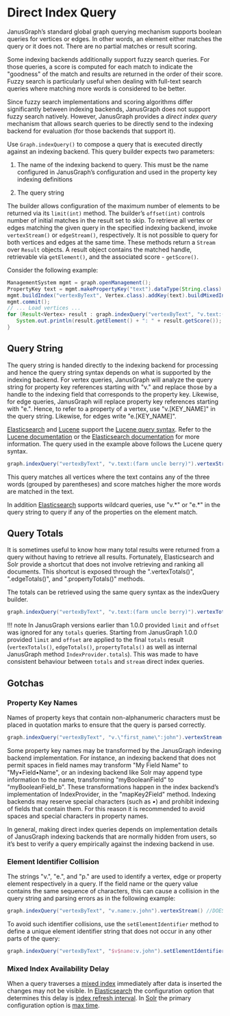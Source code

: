 # Direct Index Query

JanusGraph’s standard global graph querying mechanism supports boolean
queries for vertices or edges. In other words, an element either matches
the query or it does not. There are no partial matches or result
scoring.

Some indexing backends additionally support fuzzy search queries. For
those queries, a score is computed for each match to indicate the
"goodness" of the match and results are returned in the order of their
score. Fuzzy search is particularly useful when dealing with full-text
search queries where matching more words is considered to be better.

Since fuzzy search implementations and scoring algorithms differ
significantly between indexing backends, JanusGraph does not support
fuzzy search natively. However, JanusGraph provides a *direct index
query* mechanism that allows search queries to be directly send to the
indexing backend for evaluation (for those backends that support it).

Use `Graph.indexQuery()` to compose a query that is executed directly
against an indexing backend. This query builder expects two parameters:

1.  The name of the indexing backend to query. This must be the name
    configured in JanusGraph’s configuration and used in the property
    key indexing definitions

2.  The query string

The builder allows configuration of the maximum number of elements to be
returned via its `limit(int)` method. The builder’s `offset(int)`
controls number of initial matches in the result set to skip. To
retrieve all vertex or edges matching the given query in the specified
indexing backend, invoke `vertexStream()` or `edgeStream()`, respectively. It is
not possible to query for both vertices and edges at the same time.
These methods return a `Stream` over `Result` objects. A result
object contains the matched handle, retrievable via `getElement()`, and
the associated score - `getScore()`.

Consider the following example:
```java
ManagementSystem mgmt = graph.openManagement();
PropertyKey text = mgmt.makePropertyKey("text").dataType(String.class).make();
mgmt.buildIndex("vertexByText", Vertex.class).addKey(text).buildMixedIndex("search");
mgmt.commit();
// ... Load vertices ...
for (Result<Vertex> result : graph.indexQuery("vertexByText", "v.text:(farm uncle berry)").vertexStream()) {
   System.out.println(result.getElement() + ": " + result.getScore());
}
```

## Query String

The query string is handed directly to the indexing backend for
processing and hence the query string syntax depends on what is
supported by the indexing backend. For vertex queries, JanusGraph will
analyze the query string for property key references starting with "v."
and replace those by a handle to the indexing field that corresponds to
the property key. Likewise, for edge queries, JanusGraph will replace
property key references starting with "e.". Hence, to refer to a
property of a vertex, use "v.\[KEY\_NAME\]" in the query string.
Likewise, for edges write "e.\[KEY\_NAME\]".

[Elasticsearch](elasticsearch.md) and [Lucene](lucene.md) support the
[Lucene query syntax](http://lucene.apache.org/core/4_10_4/queryparser/org/apache/lucene/queryparser/classic/package-summary.html).
Refer to the [Lucene documentation](http://lucene.apache.org/core/4_1_0/queryparser/org/apache/lucene/queryparser/classic/package-summary.html)
or the [Elasticsearch documentation](http://www.elasticsearch.org/guide/en/elasticsearch/reference/current/query-dsl-query-string-query.html)
for more information. The query used in the example above follows the
Lucene query syntax.
```groovy
graph.indexQuery("vertexByText", "v.text:(farm uncle berry)").vertexStream()
```

This query matches all vertices where the text contains any of the three
words (grouped by parentheses) and score matches higher the more words
are matched in the text.

In addition [Elasticsearch](elasticsearch.md) supports wildcard queries,
use "v.\*" or "e.\*" in the query string to query if any of the
properties on the element match.

## Query Totals

It is sometimes useful to know how many total results were returned from
a query without having to retrieve all results. Fortunately,
Elasticsearch and Solr provide a shortcut that does not involve
retrieving and ranking all documents. This shortcut is exposed through
the ".vertexTotals()", ".edgeTotals()", and ".propertyTotals()" methods.

The totals can be retrieved using the same query syntax as the
indexQuery builder.
```groovy
graph.indexQuery("vertexByText", "v.text:(farm uncle berry)").vertexTotals()
```

!!! note
    In JanusGraph versions earlier than 1.0.0 provided `limit` and `offset` was ignored
    for any `totals` queries. Starting from JanusGraph 1.0.0 provided `limit` and `offset` are
    applied to the final `totals` result (`vertexTotals()`, `edgeTotals()`, `propertyTotals()` as well
    as internal JanusGraph method `IndexProvider.totals`). This was made to have consistent behaviour between
    `totals` and `stream` direct index queries.

## Gotchas

### Property Key Names

Names of property keys that contain non-alphanumeric characters must be
placed in quotation marks to ensure that the query is parsed correctly.
```groovy
graph.indexQuery("vertexByText", "v.\"first_name\":john").vertexStream()
```

Some property key names may be transformed by the JanusGraph indexing
backend implementation. For instance, an indexing backend that does not
permit spaces in field names may transform "My Field Name" to
"My•Field•Name", or an indexing backend like Solr may append type
information to the name, transforming "myBooleanField" to
"myBooleanField\_b". These transformations happen in the index backend’s
implementation of IndexProvider, in the "mapKey2Field" method. Indexing
backends may reserve special characters (such as *•*) and prohibit
indexing of fields that contain them. For this reason it is recommended
to avoid spaces and special characters in property names.

In general, making direct index queries depends on implementation
details of JanusGraph indexing backends that are normally hidden from
users, so it’s best to verify a query empirically against the indexing
backend in use.

### Element Identifier Collision

The strings "v.", "e.", and "p." are used to identify a vertex, edge or
property element respectively in a query. If the field name or the query
value contains the same sequence of characters, this can cause a
collision in the query string and parsing errors as in the following
example:
```groovy
graph.indexQuery("vertexByText", "v.name:v.john").vertexStream() //DOES NOT WORK!
```

To avoid such identifier collisions, use the `setElementIdentifier`
method to define a unique element identifier string that does not occur
in any other parts of the query:
```groovy
graph.indexQuery("vertexByText", "$v$name:v.john").setElementIdentifier("$v$").vertexStream()
```

### Mixed Index Availability Delay

When a query traverses a [mixed index](../schema/index-management/index-performance.md#mixed-index) immediately after
data is inserted the changes may not be visible. In
[Elasticsearch](elasticsearch.md) the configuration option that determines
this delay is [index refresh
interval](https://www.elastic.co/guide/en/elasticsearch/reference/5.4/index-modules.html#dynamic-index-settings).
In [Solr](solr.md) the primary configuration option is [max
time](https://lucene.apache.org/solr/guide/6_6/near-real-time-searching.html).
